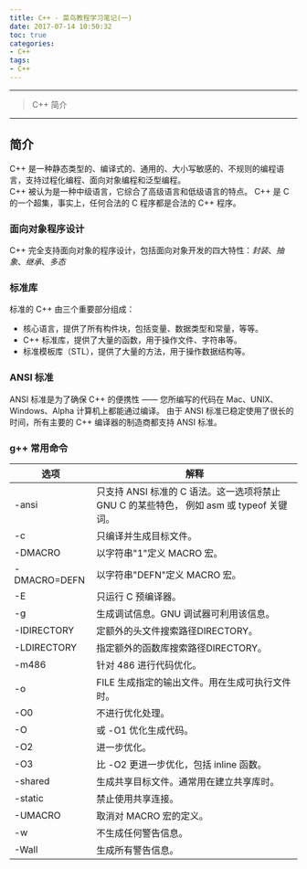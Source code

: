 ```yaml
---
title: C++ - 菜鸟教程学习笔记(一)
date: 2017-07-14 10:50:32
toc: true
categories:
- C++
tags:
- C++
---
```


-------

> C++ 简介

-------

## 简介
C++ 是一种静态类型的、编译式的、通用的、大小写敏感的、不规则的编程语言，支持过程化编程、面向对象编程和泛型编程。  
C++ 被认为是一种中级语言，它综合了高级语言和低级语言的特点。
C++ 是 C 的一个超集，事实上，任何合法的 C 程序都是合法的 C++ 程序。

### 面向对象程序设计
C++ 完全支持面向对象的程序设计，包括面向对象开发的四大特性：_封装_、_抽象_、_继承_、_多态_

### 标准库
标准的 C++ 由三个重要部分组成：
* 核心语言，提供了所有构件块，包括变量、数据类型和常量，等等。
* C++ 标准库，提供了大量的函数，用于操作文件、字符串等。
* 标准模板库（STL），提供了大量的方法，用于操作数据结构等。

### ANSI 标准
ANSI 标准是为了确保 C++ 的便携性 —— 您所编写的代码在 Mac、UNIX、Windows、Alpha 计算机上都能通过编译。
由于 ANSI 标准已稳定使用了很长的时间，所有主要的 C++ 编译器的制造商都支持 ANSI 标准。

### g++ 常用命令
| 选项 | 解释 |
| --- | --- |
| -ansi | 只支持 ANSI 标准的 C 语法。这一选项将禁止 GNU C 的某些特色， 例如 asm 或 typeof 关键词。 |
| -c | 只编译并生成目标文件。 |
| -DMACRO | 以字符串"1"定义 MACRO 宏。 |
| -DMACRO=DEFN | 以字符串"DEFN"定义 MACRO 宏。 |
| -E | 只运行 C 预编译器。 |
| -g | 生成调试信息。GNU 调试器可利用该信息。 |
| -IDIRECTORY | 定额外的头文件搜索路径DIRECTORY。 |
| -LDIRECTORY | 指定额外的函数库搜索路径DIRECTORY。 |
| -m486 |	针对 486 进行代码优化。 |
| -o |	FILE 生成指定的输出文件。用在生成可执行文件时。 |
| -O0 |	不进行优化处理。 |
| -O |	或 -O1 优化生成代码。 |
| -O2 |	进一步优化。 |
| -O3 |	比 -O2 更进一步优化，包括 inline 函数。 |
| -shared |	生成共享目标文件。通常用在建立共享库时。 |
| -static |	禁止使用共享连接。 |
| -UMACRO |	取消对 MACRO 宏的定义。 |
| -w |	不生成任何警告信息。 |
| -Wall |	生成所有警告信息。 |
